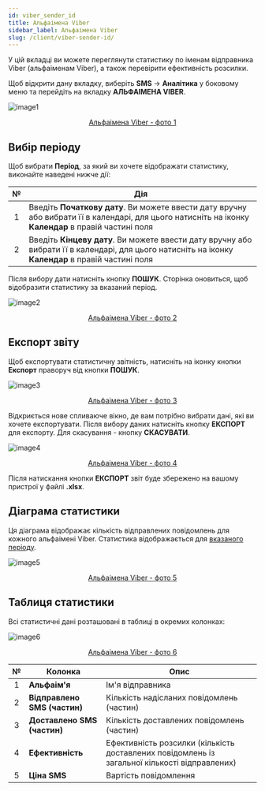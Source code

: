 ```yaml
---
id: viber_sender_id
title: Альфаімена Viber
sidebar_label: Альфаімена Viber
slug: /client/viber-sender-id/
---
```


У цій вкладці ви можете переглянути статистику по іменам відправника Viber (альфаіменам Viber), а також перевірити ефективність розсилки.

Щоб відкрити дану вкладку, виберіть **SMS** → **Аналітика** у боковому меню та перейдіть на вкладку **АЛЬФАІМЕНА VIBER**.

![image1](/img/uk/client_statistics_viber_sender_id/image1.png "Альфаімена Viber") <center><u>Альфаімена Viber - фото 1</u></center>

## Вибір періоду

Щоб вибрати **Період**, за який ви хочете відображати статистику, виконайте наведені нижче дії:

|  №  | Дія |
| :-: | --- |
| 1 | Введіть **Початкову дату**. Ви можете ввести дату вручну або вибрати її в календарі, для цього натисніть на іконку **Календар** в правій частині поля |
| 2 | Введіть **Кінцеву дату**. Ви можете ввести дату вручну або вибрати її в календарі, для цього натисніть на іконку **Календар** в правій частині поля |

Після вибору дати натисніть кнопку **ПОШУК**. Сторінка оновиться, щоб відобразити статистику за вказаний період.

![image2](/img/uk/client_statistics_viber_sender_id/image2.png "Альфаімена Viber") <center><u>Альфаімена Viber - фото 2</u></center>

## Експорт звіту

Щоб експортувати статистичну звітність, натисніть на іконку кнопки **Експорт** праворуч від кнопки **ПОШУК**.

![image3](/img/uk/client_statistics_viber_sender_id/image3.png "Альфаімена Viber") <center><u>Альфаімена Viber - фото 3</u></center>

Відкриється нове спливаюче вікно, де вам потрібно вибрати дані, які ви хочете експортувати. Після вибору даних натисніть кнопку **ЕКСПОРТ** для експорту. Для скасування - кнопку **СКАСУВАТИ**.

![image4](/img/uk/client_statistics_viber_sender_id/image4.png "Альфаімена Viber") <center><u>Альфаімена Viber - фото 4</u></center>

Після натискання кнопки **ЕКСПОРТ** звіт буде збережено на вашому пристрої у файлі **.xlsx**.

## Діаграма статистики

Ця діаграма відображає кількість відправлених повідомлень для кожного альфаімені Viber. Статистика відображається для [вказаного періоду](#вибір-періоду).

![image5](/img/uk/client_statistics_viber_sender_id/image5.png "Альфаімена Viber") <center><u>Альфаімена Viber - фото 5</u></center>

## Таблиця статистики

Всі статистичні дані розташовані в таблиці в окремих колонках:

![image6](/img/uk/client_statistics_viber_sender_id/image6.png "Альфаімена Viber") <center><u>Альфаімена Viber - фото 6</u></center>

|  №  | Колонка | Опис |
| :-: | ------- | ---- |
| 1 | **Альфаім'я** | Ім'я відправника |
| 2 | **Відправлено SMS (частин)** | Кількість надісланих повідомлень (частин) |
| 3 | **Доставлено SMS (частин)** | Кількість доставлених повідомлень (частин) |
| 4 | **Ефективність** | Ефективність розсилки (кількість доставлених повідомлень із загальної кількості відправлених) |
| 5 | **Ціна SMS** | Вартість повідомлення |
